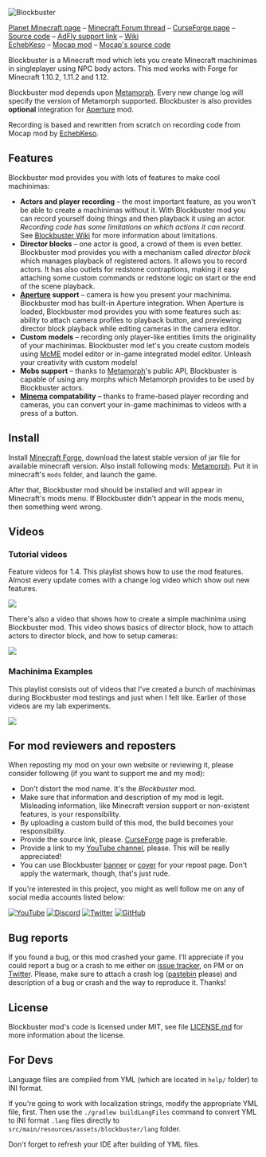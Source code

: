 ![Blockbuster](http://i.imgur.com/nqDKg1R.png)

[Planet Minecraft page](http://www.planetminecraft.com/mod/blockbuster-machinima-mod/) – [Minecraft Forum thread](http://www.minecraftforum.net/forums/mapping-and-modding/minecraft-mods/2700216-blockbuster-machinima-studio-mod) – [CurseForge page](https://minecraft.curseforge.com/projects/blockbuster) – [Source code](https://github.com/mchorse/blockbuster) – [AdFly support link](http://adf.ly/15268913/blockbuster-curseforge) – [Wiki](https://github.com/mchorse/blockbuster/wiki)  
[EchebKeso](https://twitter.com/EchebKeso) – [Mocap mod](http://www.minecraftforum.net/forums/mapping-and-modding/minecraft-mods/1445402-minecraft-motion-capture-mod-mocap-16-000) – [Mocap's source code](https://github.com/EchebKeso/Mocap)

Blockbuster is a Minecraft mod which lets you create Minecraft machinimas in singleplayer using NPC body actors. This mod works with Forge for Minecraft 1.10.2, 1.11.2 and 1.12.

Blockbuster mod depends upon [Metamorph](https://minecraft.curseforge.com/projects/metamorph). Every new change log will specify the version of Metamorph supported. Blockbuster is also provides **optional** integration for [Aperture](https://minecraft.curseforge.com/projects/aperture) mod.

Recording is based and rewritten from scratch on recording code from Mocap mod by [EchebKeso](https://twitter.com/EchebKeso).

## Features

Blockbuster mod provides you with lots of features to make cool machinimas:

* **Actors and player recording** – the most important feature, as you won't be able to create a machinimas without it. With Blockbuster mod you can record yourself doing things and then playback it using an actor. *Recording code has some limitations on which actions it can record*. See [Blockbuster Wiki](https://github.com/mchorse/blockbuster/wiki) for more information about limitations.
* **Director blocks** – one actor is good, a crowd of them is even better. Blockbuster mod provides you with a mechanism called *director block* which manages playback of registered actors. It allows you to record actors. It has also outlets for redstone contraptions, making it easy attaching some custom commands or redstone logic on start or the end of the scene playback.
* **[Aperture](https://minecraft.curseforge.com/projects/aperture) support** – camera is how you present your machinima. Blockbuster mod has built-in Aperture integration. When Aperture is loaded, Blockbuster mod provides you with some features such as: ability to attach camera profiles to playback button, and previewing director block playback while editing cameras in the camera editor.
* **Custom models** – recording only player-like entities limits the originality of your machinimas. Blockbuster mod let's you create custom models using [McME](https://mchorse.github.io/mcme/) model editor or in-game integrated model editor. Unleash your creativity with custom models!
* **Mobs support** – thanks to [Metamorph](https://minecraft.curseforge.com/projects/metamorph)'s public API, Blockbuster is capable of using any morphs which Metamorph provides to be used by Blockbuster actors.
* **[Minema](http://www.minecraftforum.net/forums/mapping-and-modding/minecraft-mods/2790594-minema-unofficial-the-smooth-movie-recorder) compatability** – thanks to frame-based player recording and cameras, you can convert your in-game machinimas to videos with a press of a button.

## Install

Install [Minecraft Forge](http://files.minecraftforge.net/), download the latest stable version of jar file for available minecraft version. Also install following mods: [Metamorph](https://minecraft.curseforge.com/projects/metamorph). Put it in minecraft's `mods` folder, and launch the game.

After that, Blockbuster mod should be installed and will appear in Minecraft's mods menu. If Blockbuster didn't appear in the mods menu, then something went wrong. 

## Videos

### Tutorial videos

Feature videos for 1.4. This playlist shows how to use the mod features. Almost every update comes with a change log video which show out new features.

<a href="https://youtu.be/CoJ_6Byh6LA?list=PL6UPd2Tj65nEwg2bfY-NduLihPy6fgnvK"><img src="https://img.youtube.com/vi/CoJ_6Byh6LA/0.jpg"></a> 

There's also a video that shows how to create a simple machinima using Blockbuster mod. This video shows basics of director block, how to attach actors to director block, and how to setup cameras:

<a href="https://youtu.be/cVTIzKzWtqg?list=PL6UPd2Tj65nE0Pmf6GD2Fk3aRGWTGKlZk"><img src="https://img.youtube.com/vi/cVTIzKzWtqg/0.jpg"></a> 

### Machinima Examples

This playlist consists out of videos that I've created a bunch of machinimas during Blockbuster mod testings and just when I felt like. Earlier of those videos are my lab experiments.

<a href="https://youtu.be/FjED5qT80eM?list=PL6UPd2Tj65nFdhjzY-z6yCJuPaEanB2BF"><img src="https://img.youtube.com/vi/FjED5qT80eM/0.jpg"></a> 

## For mod reviewers and reposters

When reposting my mod on your own website or reviewing it, please consider following (if you want to support me and my mod):

* Don't distort the mod name. It's the *Blockbuster* mod.
* Make sure that information and description of my mod is legit. Misleading information, like Minecraft version support or non-existent features, is your responsibility.
* By uploading a custom build of this mod, the build becomes your responsibility.
* Provide the source link, please. [CurseForge](https://minecraft.curseforge.com/projects/blockbuster) page is preferable.
* Provide a link to my [YouTube channel](https://www.youtube.com/channel/UCWVDjAcecHHa8UrEWMRGI8w), please. This will be really appreciated! 
* You can use Blockbuster [banner](http://i.imgur.com/nqDKg1R.png) or [cover](http://i.imgur.com/XgU8Tvx.png) for your repost page. Don't apply the watermark, though, that's just rude.

If you're interested in this project, you might as well follow me on any of social media accounts listed below:

[![YouTube](http://i.imgur.com/yA4qam9.png)](https://www.youtube.com/channel/UCWVDjAcecHHa8UrEWMRGI8w) [![Discord](http://i.imgur.com/gI6JEpJ.png)](https://discord.gg/qfxrqUF) [![Twitter](http://i.imgur.com/6b8vHcX.png)](https://twitter.com/McHorsy) [![GitHub](http://i.imgur.com/DmTn1f1.png)](https://github.com/mchorse)  

## Bug reports

If you found a bug, or this mod crashed your game. I'll appreciate if you could report a bug or a crash to me either on [issue tracker](https://github.com/mchorse/blockbuster/issues/), on PM or on [Twitter](https://twitter.com/McHorsy). Please, make sure to attach a crash log ([pastebin](http://pastebin.com) please) and description of a bug or crash and the way to reproduce it. Thanks! 

## License

Blockbuster mod's code is licensed under MIT, see file [LICENSE.md](./LICENSE.md) for more information about the license.

## For Devs

Language files are compiled from YML (which are located in `help/` folder) to INI format. 

If you're going to work with localization strings, modify the appropriate YML file, first. Then use the `./gradlew buildLangFiles` command to convert YML to INI format `.lang` files directly to `src/main/resources/assets/blockbuster/lang` folder. 

Don't forget to refresh your IDE after building of YML files.
